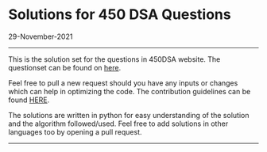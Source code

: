 # Solutions for 450 DSA Questions
29-November-2021

---

This is the solution set for the questions in 450DSA website.
The questionset can be found on [here](https://450dsa.com/).

Feel free to pull a new request should you have any inputs or changes which can help in optimizing the code. The contribution guidelines can be found [HERE](CONTRIBUTING.MD).

The solutions are written in python for easy understanding of the solution and the algorithm followed/used. Feel free to add solutions in other languages too by opening a pull request.

---
